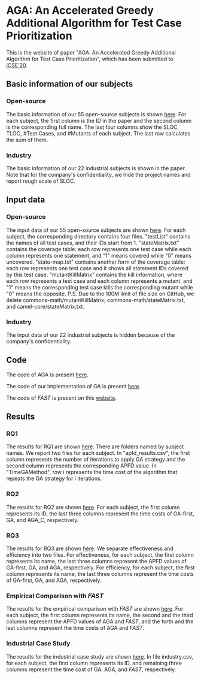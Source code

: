 # AGA: An Accelerated Greedy Additional Algorithm for Test Case Prioritization

This is the website of paper "AGA: An Accelerated Greedy Additional Algorithm for Test Case Prioritization", which has been submitted to [ICSE'20](<https://conf.researchr.org/home/icse-2020>).

## Basic information of our subjects

### Open-source

The basic information of our 55 open-source subjects is shown [here](Basic_Information/opensource.pdf). For each subject, the first column is the ID in the paper and the second column is the corresponding full name. The last four columns show the SLOC, TLOC, #Test Cases, and #Mutants of each subject. The last row calculates the sum of them.

### Industry

The basic information of our 22 industrial subjects is shown in the paper. Note that for the company's confidentiality, we hide the project names and report rough scale of SLOC.

## Input data

### Open-source

The input data of our 55 open-source subjects are shown [here](Input_Data/opensource/). For each subject, the corresponding directory contains four files. "testList" contains the names of all test cases, and their IDs start from 1. "stateMatrix.txt" contains the coverage table: each row represents one test case while each column represents one statement, and "1" means covered while "0" means uncovered. "state-map.txt" contains another form of the coverage table: each row represents one test case and it shows all statement IDs covered by this test case. "mutantKillMatrix" contains the kill information, where each row represents a test case and each column represents a mutant, and "1" means the corresponding test case kills the corresponding mutant while "0" means the opposite. P.S. Due to the 100M limit of file size on GitHub, we delete commons-math/mutantKillMatrix, commons-math/stateMatrix.txt, and camel-core/stateMatrix.txt.

### Industry

The input data of our 22 industrial subjects is hidden because of the company's confidentiality.

## Code

The code of AGA is present [here](Code/AGA.py).

The code of our implementation of GA is present [here](Code/GA.py).

The code of *FAST* is present on this [website](https://github.com/icse18-FAST/FAST).

## Results

### RQ1

The results for RQ1 are shown [here](Results/RQ1/). There are folders named by subject names. We report two files for each subject. In "apfd_results.csv", the first column represents the number of iterations to apply GA strategy and the second column represents the corresponding APFD value. In "TimeGAMethod", row i represents the time cost of the algorithm that repeats the GA strategy for i iterations.

### RQ2

The results for RQ2 are shown [here](Results/RQ2/). For each subject, the first column represents its ID, the last three columns represent the time costs of GA-first, GA, and AGA_C, respectively.

### RQ3

The results for RQ3 are shown [here](Results/RQ3/). We separate effectiveness and efficiency into two files. For effectiveness, for each subject, the first column represents its name, the last three columns represent the APFD values of GA-first, GA, and AGA, respectively. For efficiency, for each subject, the first column represents its name, the last three columns represent the time costs of GA-first, GA, and AGA, respectively.

### Empirical Comparison with *FAST*

The results for the empirical comparison with *FAST* are shown [here](Results/FAST/). For each subject, the first column represents its name, the second and the third columns represent the APFD values of AGA and *FAST*, and the forth and the last columns represent the time costs of AGA and *FAST*.

### Industrial Case Study

The results for the industrial case study are shown [here](Results/Industry). In file industry.csv, for each subject, the first column represents its ID, and remaining three columns represent the time cost of GA, AGA, and *FAST*, respectively.









